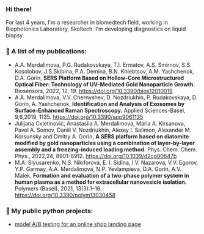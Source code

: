 ### Hi there!

<!--
**Asya23/Asya23** is a ✨ _special_ ✨ repository because its `README.md` (this file) appears on your GitHub profile.
-->

For last 4 years, I'm a researcher in biomedtech field, working in Biophotonics Laboratory, Skoltech. I'm developing diagnostics on liquid biopsy. 

### 📜 A list of my publications:

- A.A. Merdalimova, P.G. Rudakovskaya, T.I. Ermatov, A.S. Smirnov, S.S. Kosolobov, J.S.Skibina, P.A. Demina, B.N. Khlebtsov, A.M. Yashchenok, D.A. Gorin,
**SERS Platform Based on Hollow-Core Microstructured Optical Fiber: Technology of UV-Mediated Gold Nanoparticle Growth.**
Biosensors, 2022, 12, 19. https://doi.org/10.3390/bios12010019
- A.A. Merdalimova, V.V. Chernyshev, D. Nozdriukhin, P. Rudakovskaya, D. Gorin, A. Yashchenok,
**Identification and Analysis of Exosomes by Surface-Enhanced Raman Spectroscopy.**
Applied Sciences-Basel, 9,6,2019, 1135. https://doi.org/10.3390/app9061135
- Julijana Cvjetinovic, Anastasiia A. Merdalimova, Maria A. Kirsanova, Pavel A. Somov, Daniil V. Nozdriukhin, Alexey I. Salimon, Alexander M. Korsunsky and Dmitry A. Gorin,
**A SERS platform based on diatomite modified by gold nanoparticles using a combination of layer-by-layer assembly and a freezing-induced loading method.**
Phys. Chem. Chem. Phys., 2022,24, 8901-8912. https://doi.org/10.1039/d2cp00647b
- M.A. Slyusarenko, N.S. Nikiforova, E. I. Sidina, I.V. Nazarova, V.V. Egorov, Y.P. Garmay, A.A. Merdalimova, N.P. Yevlampieva, D.A. Gorin,
A.V. Malek, **Formation and evaluation of a two-phase polymer system in human plasma as a method for extracellular nanovesicle isolation.**
Polymers (Basel), 2021, 13(3):1–16. https://doi.org/10.3390/polym13030458

### :floppy_disk: My public python projects:

- [model A/B testing for an online shop landing page](https://github.com/Asya23/AB-test)
